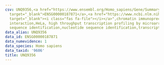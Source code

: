 ```yaml
---
csv: UNQ9356,<a href="https://www.ensembl.org/Homo_sapiens/Gene/Summary?db=core;g=ENSG00000187871"
  target="_blank">ENSG00000187871</a>,<a href="https://www.ncbi.nlm.nih.gov/pubmed/17216044"
  target="_blank"><i class="fas fa-file"></i></a>",chromatin immunoprecipitation assay,direct
  interaction,HeLa, high throughput transcription profiling by microarray,nucleotide
  sequence identification,nucleotide sequence identification,transcriptional regulation,
data_alias: UNQ9356
data_id: ENSG00000187871
data_numevidence: 1
data_species: Homo sapiens
data_taxid: '9606'
title: UNQ9356
---
```

